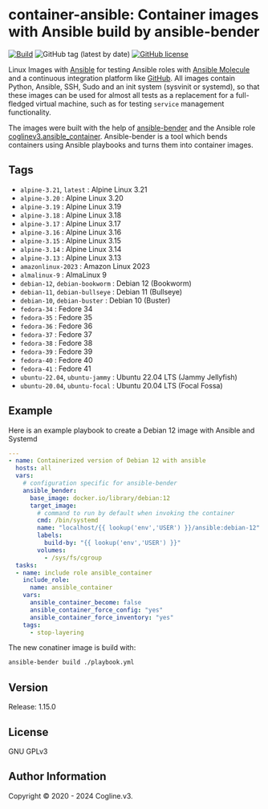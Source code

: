 # container-ansible: Container images with Ansible build by ansible-bender

[![Build](https://github.com/coglinev3/container-ansible/actions/workflows/build.yml/badge.svg)](https://github.com/coglinev3/container-ansible/actions/workflows/build.yml) ![GitHub tag (latest by date)](https://img.shields.io/github/v/tag/coglinev3/container-ansible) [![GitHub license](https://img.shields.io/github/license/coglinev3/container-ansible)](https://github.com/coglinev3/container-python/blob/master/LICENSE)

Linux Images with [Ansible](https://docs.ansible.com/ansible/latest/index.html
"Ansible Documentation") for testing Ansible roles with [Ansible
Molecule](https://molecule.readthedocs.io/en/latest/ "Ansible Molecule
Documentation") and a continuous integration platform like
[GitHub](https://docs.github.com/ "GitHub-Dokumentation"). All images
contain Python, Ansible, SSH, Sudo and an init system (sysvinit or systemd), so
that these images can be used for almost all tests as a replacement for a
full-fledged virtual machine, such as for testing `service` management
functionality.

The images were built with the help of
[ansible-bender](https://ansible-community.github.io/ansible-bender/build/html/index.html
"ansible-bender documentation") and the Ansible role
[coglinev3.ansible_container](https://galaxy.ansible.com/coglinev3/ansible_container
"coglinev3.ansible_container"). Ansible-bender is a tool which bends containers
using Ansible playbooks and turns them into container images.

## Tags

  - `alpine-3.21`, `latest` : Alpine Linux 3.21
  - `alpine-3.20` : Alpine Linux 3.20
  - `alpine-3.19` : Alpine Linux 3.19
  - `alpine-3.18` : Alpine Linux 3.18
  - `alpine-3.17` : Alpine Linux 3.17
  - `alpine-3.16` : Alpine Linux 3.16
  - `alpine-3.15` : Alpine Linux 3.15
  - `alpine-3.14` : Alpine Linux 3.14
  - `alpine-3.13` : Alpine Linux 3.13
  - `amazonlinux-2023` : Amazon Linux 2023
  - `almalinux-9` : AlmaLinux 9
  - `debian-12`, `debian-bookworm` : Debian 12 (Bookworm)
  - `debian-11`, `debian-bullseye` : Debian 11 (Bullseye)
  - `debian-10`, `debian-buster` : Debian 10 (Buster)
  - `fedora-34` : Fedore 34
  - `fedora-35` : Fedore 35
  - `fedora-36` : Fedore 36
  - `fedora-37` : Fedore 37
  - `fedora-38` : Fedore 38
  - `fedora-39` : Fedore 39
  - `fedora-40` : Fedore 40
  - `fedora-41` : Fedore 41
  - `ubuntu-22.04`, `ubuntu-jammy` : Ubuntu 22.04 LTS (Jammy Jellyfish)
  - `ubuntu-20.04`, `ubuntu-focal` : Ubuntu 20.04 LTS (Focal Fossa)

## Example


Here is an example playbook to create a Debian 12 image with Ansible and Systemd

```yml
---
- name: Containerized version of Debian 12 with ansible
  hosts: all
  vars:
    # configuration specific for ansible-bender
    ansible_bender:
      base_image: docker.io/library/debian:12
      target_image:
        # command to run by default when invoking the container
        cmd: /bin/systemd
        name: "localhost/{{ lookup('env','USER') }}/ansible:debian-12"
        labels:
          build-by: "{{ lookup('env','USER') }}"
        volumes:
          - /sys/fs/cgroup
  tasks:
  - name: include role ansible_container
    include_role:
      name: ansible_container
    vars:
      ansible_container_become: false
      ansible_container_force_config: "yes"
      ansible_container_force_inventory: "yes"
    tags:
      - stop-layering
```

The new conatiner image is build with:

```sh
ansible-bender build ./playbook.yml
```

## Version

Release: 1.15.0

## License

GNU GPLv3

## Author Information

Copyright &copy; 2020 - 2024 Cogline.v3.
